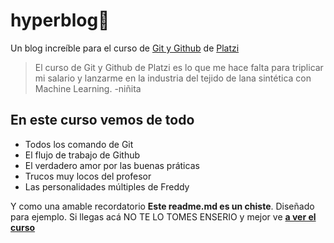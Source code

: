 # hyperblog💚
Un blog increíble para el curso de [Git y Github](https://github.com/Misaelfc "Git y Github") de [Platzi](https://platzi.com/ "Platzi")
> El curso de Git y Github de Platzi es lo que me hace falta para triplicar mi salario y lanzarme en la industria del tejido de lana sintética con Machine Learning.
> -niñita

## En este curso vemos de todo
- Todos los comando de Git
- El flujo de trabajo de Github
- El verdadero amor por las buenas práticas
- Trucos muy locos del profesor
- Las personalidades múltiples de Freddy

Y como una amable recordatorio **Este readme.md es un chiste**. Diseñado para ejemplo. Si llegas acá NO TE LO TOMES ENSERIO y mejor ve [**a ver el curso**](https://platzi.com/cursos/git-github/ "a ver el curso")

